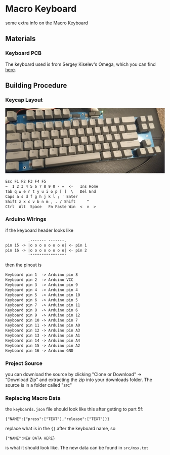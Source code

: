 # Macro Keyboard

some extra info on the Macro Keyboard

## Materials

### Keyboard PCB

The keyboard used is from Sergey Kiselev's Omega, which you can find [here](https://github.com/skiselev/omega).

## Building Procedure

### Keycap Layout

![](https://raw.githubusercontent.com/RedMikePumpkin/macro-keyboard/master/IMG_20190320_204334015.jpg)

```
Esc F1 F2 F3 F4 F5
~  1 2 3 4 5 6 7 8 9 0 - =  <-   Ins Home
Tab q w e r t y u i o p [ ]  \   Del End
Caps a s d f g h j k l ; ' Enter
Shift z x c v b n m , . / Shift     ^
Ctrl  Alt  Space   Fn Paste Win  <  v  >
```

### Arduino Wirings

if the keyboard header looks like
```
          .------- -------.
pin 15 -> |o o o o o o o o| <- pin 1
pin 16 -> |o o o o o o o o| <- pin 2
          '"""""""""""""""'
```
then the pinout is
```
Keyboard pin 1  -> Arduino pin 8
Keyboard pin 2  -> Arduino VCC
Keyboard pin 3  -> Arduino pin 9
Keyboard pin 4  -> Arduino pin 4
Keyboard pin 5  -> Arduino pin 10
Keyboard pin 6  -> Arduino pin 5
Keyboard pin 7  -> Arduino pin 11
Keyboard pin 8  -> Arduino pin 6
Keyboard pin 9  -> Arduino pin 12
Keyboard pin 10 -> Arduino pin 7
Keyboard pin 11 -> Arduino pin A0
Keyboard pin 12 -> Arduino pin A3
Keyboard pin 13 -> Arduino pin A1
Keyboard pin 14 -> Arduino pin A4
Keyboard pin 15 -> Arduino pin A2
Keyboard pin 16 -> Arduino GND
```

### Project Source

you can download the source by clicking "Clone or Download" -> "Download Zip" and extracting the zip into your downloads folder. The source is in a folder called "src"

### Replacing Macro Data

the `keyboards.json` file should look like this after getting to part 5f:

```
{"NAME":{"press":["TEXT"],"release":["TEXT"]}}
```

replace what is in the `{}` after the keyboard name, so

```
{"NAME":NEW DATA HERE}
```

is what it should look like. The new data can be found in `src/msx.txt`
